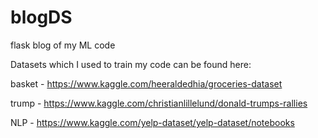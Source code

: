 # blogDS
flask blog of my ML code

Datasets which I used to train my code can be found here:

basket 	- 	https://www.kaggle.com/heeraldedhia/groceries-dataset

trump 	- 	https://www.kaggle.com/christianlillelund/donald-trumps-rallies

NLP 	- 	https://www.kaggle.com/yelp-dataset/yelp-dataset/notebooks
